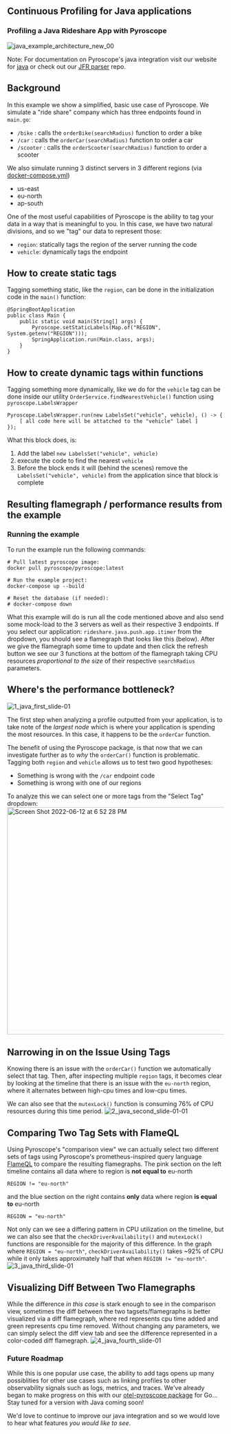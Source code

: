 ## Continuous Profiling for Java applications
### Profiling a Java Rideshare App with Pyroscope
![java_example_architecture_new_00](https://user-images.githubusercontent.com/23323466/173369880-da9210af-9a60-4ace-8326-f21edf882575.gif)

Note: For documentation on Pyroscope's java integration visit our website for [java](https://pyroscope.io/docs/java/) or check out our [JFR parser](https://github.com/pyroscope-io/jfr-parser) repo.

## Background
In this example we show a simplified, basic use case of Pyroscope. We simulate a "ride share" company which has three endpoints found in `main.go`:
- `/bike`    : calls the `orderBike(searchRadius)` function to order a bike
- `/car`     : calls the `orderCar(searchRadius)` function to order a car
- `/scooter` : calls the `orderScooter(searchRadius)` function to order a scooter

We also simulate running 3 distinct servers in 3 different regions (via [docker-compose.yml](https://github.com/pyroscope-io/pyroscope/blob/main/examples/java-jfr/rideshare/docker-compose.yml))
- us-east
- eu-north
- ap-south

One of the most useful capabilities of Pyroscope is the ability to tag your data in a way that is meaningful to you. In this case, we have two natural divisions, and so we "tag" our data to represent those:
- `region`: statically tags the region of the server running the code
- `vehicle`: dynamically tags the endpoint


## How to create static tags
Tagging something static, like the `region`, can be done in the initialization code in the `main()` function:
```
@SpringBootApplication
public class Main {
    public static void main(String[] args) {
        Pyroscope.setStaticLabels(Map.of("REGION", System.getenv("REGION")));
        SpringApplication.run(Main.class, args);
    }
}
```

## How to create dynamic tags within functions
Tagging something more dynamically, like we do for the `vehicle` tag can be done inside our utility `OrderService.findNearestVehicle()` function using `pyroscope.LabelsWrapper`
```
Pyroscope.LabelsWrapper.run(new LabelsSet("vehicle", vehicle), () -> {
    [ all code here will be attatched to the "vehicle" label ]
});
```

What this block does, is:
1. Add the label `new LabelsSet("vehicle", vehicle)`
2. execute the code to find the nearest `vehicle`
3. Before the block ends it will (behind the scenes) remove the `LabelsSet("vehicle", vehicle)` from the application since that block is complete

## Resulting flamegraph / performance results from the example
### Running the example
To run the example run the following commands:
```
# Pull latest pyroscope image:
docker pull pyroscope/pyroscope:latest

# Run the example project:
docker-compose up --build

# Reset the database (if needed):
# docker-compose down
```

What this example will do is run all the code mentioned above and also send some mock-load to the 3 servers as well as their respective 3 endpoints. If you select our application: `rideshare.java.push.app.itimer` from the dropdown, you should see a flamegraph that looks like this (below). After we give the flamegraph some time to update and then click the refresh button we see our 3 functions at the bottom of the flamegraph taking CPU resources _proportional to the size_ of their respective `searchRadius` parameters.

## Where's the performance bottleneck?
![1_java_first_slide-01](https://user-images.githubusercontent.com/23323466/173278973-9842ffec-4f18-4419-b155-81823e8ec024.jpg)

The first step when analyzing a profile outputted from your application, is to take note of the _largest node_ which is where your application is spending the most resources. In this case, it happens to be the `orderCar` function. 

The benefit of using the Pyroscope package, is that now that we can investigate further as to _why_ the `orderCar()` function is problematic. Tagging both `region` and `vehicle` allows us to test two good hypotheses:
- Something is wrong with the `/car` endpoint code
- Something is wrong with one of our regions

To analyze this we can select one or more tags from the "Select Tag" dropdown:
<img width="529" alt="Screen Shot 2022-06-12 at 6 52 28 PM" src="https://user-images.githubusercontent.com/23323466/173279005-d87ba766-12c6-461f-a74e-9333bb3e7403.png">

## Narrowing in on the Issue Using Tags
Knowing there is an issue with the `orderCar()` function we automatically select that tag. Then, after inspecting multiple `region` tags, it becomes clear by looking at the timeline that there is an issue with the `eu-north` region, where it alternates between high-cpu times and low-cpu times.

We can also see that the `mutexLock()` function is consuming 76% of CPU resources during this time period. 
![2_java_second_slide-01-01](https://user-images.githubusercontent.com/23323466/173279046-1e67bf51-640c-45b8-9e9a-4db0db1c6709.jpg)


## Comparing Two Tag Sets with FlameQL
Using Pyroscope's "comparison view" we can actually select two different sets of tags using Pyroscope's prometheus-inspired query language [FlameQL](https://pyroscope.io/docs/flameql/) to compare the resulting flamegraphs. The pink section on the left timeline contains all data where to region is **not equal to** eu-north 
```
REGION != "eu-north"
```
and the blue section on the right contains **only** data where region **is equal to** eu-north 
```
REGION = "eu-north"
```

Not only can we see a differing pattern in CPU utilization on the timeline, but we can also see that the `checkDriverAvailability()` and `mutexLock()` functions are responsible for the majority of this difference.
In the graph where `REGION = "eu-north"`, `checkDriverAvailability()` takes ~92% of CPU while it only takes approximately half that when `REGION != "eu-north"`. 
![3_java_third_slide-01](https://user-images.githubusercontent.com/23323466/173279800-388aa1ae-cf36-4b5f-876e-8641834408ce.jpg)


## Visualizing Diff Between Two Flamegraphs
While the difference _in this case_ is stark enough to see in the comparison view, sometimes the diff between the two tagsets/flamegraphs is better visualized via a diff flamegraph, where red represents cpu time added and green represents cpu time removed. Without changing any parameters, we can simply select the diff view tab and see the difference represented in a color-coded diff flamegraph.
![4_java_fourth_slide-01](https://user-images.githubusercontent.com/23323466/173279888-85c9eead-e3cd-48e6-bf73-204e1074ad2b.jpg)


### Future Roadmap
While this is one popular use case, the ability to add tags opens up many possiblities for other use cases such as linking profiles to other observability signals such as logs, metrics, and traces. 
We've already began to make progress on this with our [otel-pyroscope package](https://github.com/pyroscope-io/otelpyroscope#baseline-diffs) for Go... Stay tuned for a version with Java coming soon! 

We'd love to continue to improve our java integration and so we would love to hear what features _you would like to see_. 
